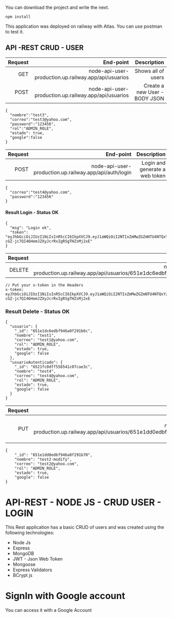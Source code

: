 You can download the project and write the next.

```
npm install 
```

This application was deployed on railway with Atlas. You can use postman to test it.
## API -REST CRUD - USER 
 
| Request | End-point                                            | Description              |
| -------:|----------:|-----------------------------------------:|
| GET     | node-api-user-production.up.railway.app/api/usuarios | Shows all of users       |
| POST    | node-api-user-production.up.railway.app/api/usuarios | Create a new User - BODY JSON 
```
{
  "nombre":"test3",
  "correo":"test3@yahoo.com",
  "password":"123456",
  "rol":"ADMIN_ROLE",
  "estado": true,
  "google":false
} 
```
| Request | End-point                                               | Description                    |
| -------:|----------:|--------------------------------------------:|
| POST   | node-api-user-production.up.railway.app/api/auth/login  | Login and generate a web token |
```
{
  "correo":"test4@yahoo.com",
  "password":"123456"
}
```
#### Result Login - Status OK
```
{
  "msg": "Login ok",
  "token": "eyJhbGciOiJIUzI1NiIsInR5cCI6IkpXVCJ9.eyJ1aWQiOiI2NTIxZmMwZGZmNTU4NTQxYzA3Y2FlM2MiLCJpYXQiOjE2OTY3Mjc3MzMsImV4cCI6MTY5Njc0MjEzM30.3a5WO-cGZ-jc7QI46HemJZXyJcrRxIgRSgTHZsMj2xE"
}
```

| Request | End-point                                                                      | Description    |
| -------:|----------:|-------------------------------------------------------------------:|
| DELETE  | node-api-user-production.up.railway.app/api/usuarios/651e1dc6edbf946a0f291b6c  | Delete User    |

    // Put your x-token in the Headers
    x-token: eyJhbGciOiJIUzI1NiIsInR5cCI6IkpXVCJ9.eyJ1aWQiOiI2NTIxZmMwZGZmNTU4NTQxYzA3Y2FlM2MiLCJpYXQiOjE2OTY3Mjc3MzMsImV4cCI6MTY5Njc0MjEzM30.3a5WO-cGZ-jc7QI46HemJZXyJcrRxIgRSgTHZsMj2xE

### Result Delete - Status OK
```
{
  "usuario": {
    "_id": "651e1dc6edbf946a0f291b6c",
    "nombre": "test1",
    "correo": "test1@yahoo.com",
    "rol": "ADMIN_ROLE",
    "estado": true,
    "google": false
  },
  "usuarioAutenticado": {
    "_id": "6521fc0dff558541c07cae3c",
    "nombre": "test4",
    "correo": "test4@yahoo.com",
    "rol": "ADMIN_ROLE",
    "estado": true,
    "google": false
  }
}
```

| Request | End-point                                                                      | Description    |
| -------:|----------:|-------------------------------------------------------------------:|
| PUT     | node-api-user-production.up.railway.app/api/usuarios/651e1dd0edbf946a0f291b70  | Update User - Write the correct id   |
```
{
    "_id": "651e1dd0edbf946a0f291b70",
    "nombre": "test2-modify",
    "correo": "test2@yahoo.com",
    "rol": "ADMIN_ROLE",
    "estado": true,
    "google": false
}
```

# API-REST - NODE JS - CRUD USER - LOGIN
This Rest application has a basic CRUD of users and was created using the following technologies: 
+ Node Js
+ Express
+ MongoDB
+ JWT - Json Web Token
+ Mongoose
+ Express Validators
+ BCrypt js

# SignIn with Google account
You can access it with a Google Account 
